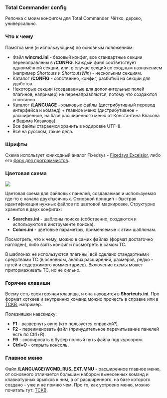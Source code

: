 ### Total Commander config

Репочка с моим конфигом для Total Commander. Чётко, дерзко, универсально.

### Что к чему

Памятка мне (и использующим) по основным положениям:
- Файл **wincmd.ini** - базовый конфиг, все стандартные секции перенаправлены в **/CONFIG**. Каждый файл соответствует одноимённой секции, или, в случае секций со сходным назначением (например *Shortcuts* и *ShortcutsWin*) - нескольким секциям.
- Каталог **/CONFIG** - собственно, конфиг, разбитый на секции для удобства.
- Некоторые секции (создаваемые для дополнительных полей плагинов, например) не перенаправляются, потому что создаются спонтанно.
- Каталог **/LANGUAGE** - языковые файлы (дистрибутивный перевод интерфейса и команд) + главное меню (дистрибутивное + расширенное, на базе расширенного меню от Константина Власова и Вадима Казакова).
- Все файлы стараемся хранить в кодировке UTF-8.
- Всё на русском, такие дела.

### Шрифты
Схема использует юникодный аналог Fixedsys - [Fixedsys Excelsior](http://www.fixedsysexcelsior.com/), либо его [форк для программистов](https://github.com/kika/fixedsys).


### Цветовая схема

<img src="./images/colors.png" />

Цветовая схема для файловых панелей, создаваемая и используемая где-то с начала двухтысячных. Основной принцип - быстрая идентификация нужных файлов по цветовой маркировке. Структурно хранится в двух конфигах:
- **Searches.ini** - шаблоны поиска (собственно, создаются и используются в инструменте поиска).
- **Colors.ini** - цветовые параметры, применяемые к этим шаблонам.

Посмотреть, что к чему, можно в самих файлах (формат достаточно нагляден), либо взять конфиг и посмотреть в самом TC.

В шаблонах не используются плагины, всё сделано стандартными средствами TC (в основном, анализ расширений, размеров, редко - путей и содержимого комментариев). Включение схемы может притормаживать TC, но не сильно.

### Горячие клавиши

Всему есть своя горячая клавиша, и она находится в **Shortcuts.ini**. Про формат хоткеев и внутренних команд можно прочесть в справке или в [TCKB](http://tckb.ru/wiki/%D0%93%D0%BE%D1%80%D1%8F%D1%87%D0%B8%D0%B5_%D0%BA%D0%BB%D0%B0%D0%B2%D0%B8%D1%88%D0%B8), например.

Полезняшки навскидку:
- **F1** - развернуть окно (кто пользуется справкой?).
- **F2** - переименовать файл (принудительное перечитывание панелей есть по Ctrl+R).
- **F9** - скопировать в буфер полный путь файла под курсором.
- **Ctrl+O** - открыть консоль.

### Главное меню

Файл **/LANGUAGE/WCMD_RUS_EXT.MNU** - расширенное главное меню, от основного отличается большим набором вынесенных команд и клавиатурных ярылков к ним, а от расширенного, на базе которого создано - уже и не помню чем. Про то, как устроено меню, можно почитать тут: [TCKB](http://tckb.ru/wiki/%D0%A1%D0%B2%D0%BE%D1%91_%D0%BC%D0%B5%D0%BD%D1%8E:_%D1%80%D0%B0%D0%B7%D0%B1%D0%B8%D1%80%D0%B0%D0%B5%D0%BC%D1%81%D1%8F_%D0%B7%D0%B0_%D0%B4%D0%B5%D1%81%D1%8F%D1%82%D1%8C_%D0%BC%D0%B8%D0%BD%D1%83%D1%82).